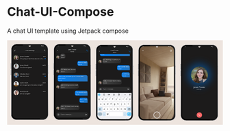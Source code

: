 # Chat-UI-Compose

A chat UI template using Jetpack compose

![Cover](https://raw.githubusercontent.com/B-L-Studios/Chat-UI-Compose/main/art/chat-banner.png)
